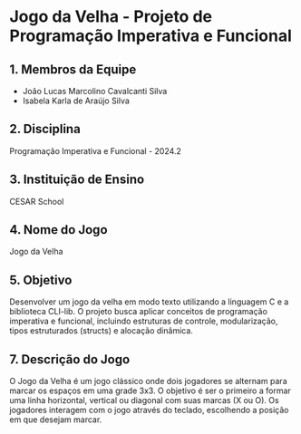 # Jogo da Velha - Projeto de Programação Imperativa e Funcional

## 1. Membros da Equipe
- João Lucas Marcolino Cavalcanti Silva 
- Isabela Karla de Araújo Silva 

## 2. Disciplina
Programação Imperativa e Funcional - 2024.2

## 3. Instituição de Ensino
CESAR School

## 4. Nome do Jogo
Jogo da Velha

## 5. Objetivo
Desenvolver um jogo da velha em modo texto utilizando a linguagem C e a biblioteca CLI-lib. O projeto busca aplicar conceitos de programação imperativa e funcional, incluindo estruturas de controle, modularização, tipos estruturados (structs) e alocação dinâmica.

## 7. Descrição do Jogo
O Jogo da Velha é um jogo clássico onde dois jogadores se alternam para marcar os espaços em uma grade 3x3. O objetivo é ser o primeiro a formar uma linha horizontal, vertical ou diagonal com suas marcas (X ou O). Os jogadores interagem com o jogo através do teclado, escolhendo a posição em que desejam marcar.
